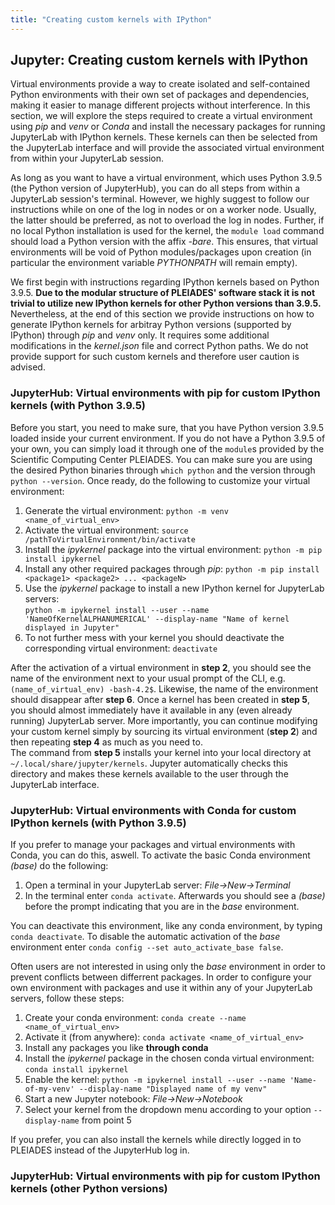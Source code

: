 ```yaml
---
title: "Creating custom kernels with IPython"
---
```


## Jupyter: Creating custom kernels with IPython

Virtual environments provide a way to create isolated and self-contained Python environments with their own set of packages and dependencies, making it easier to manage different projects without interference. In this section, we will explore the steps required to create a virtual environment using *pip* and *venv* or *Conda* and install the necessary packages for running JupyterLab with IPython kernels. These kernels can then be selected from the JupyterLab interface and will provide the associated virtual environment from within your JupyterLab session.
  
As long as you want to have a virtual environment, which uses Python 3.9.5 (the Python version of JupyterHub), you can do all steps from within a JupyterLab session's terminal. However, we highly suggest to follow our instructions while on one of the log in nodes or on a worker node. Usually, the latter should be preferred, as not to overload the log in nodes. Further, if no local Python installation is used for the kernel, the `module load` command should load a Python version with the affix *-bare*. This ensures, that virtual environments will be void of Python modules/packages upon creation (in particular the environment variable *PYTHONPATH* will remain empty).
  
We first begin with instructions regarding IPython kernels based on Python 3.9.5. **Due to the modular structure of PLEIADES' software stack it is not trivial to utilize new IPython kernels for other Python versions than 3.9.5.** Nevertheless, at the end of this section we provide instructions on how to generate IPython kernels for arbitray Python versions (supported by IPython) through *pip* and *venv* only. It requires some additional modifications in the *kernel.json* file and correct Python paths. We do not provide support for such custom kernels and therefore user caution is advised. 

### JupyterHub: Virtual environments with pip for custom IPython kernels (with Python 3.9.5)

Before you start, you need to make sure, that you have Python version 3.9.5 loaded inside your current environment. If you do not have a Python 3.9.5 of your own, you can simply load it through one of the `module`s provided by the Scientific Computing Center PLEIADES. You can make sure you are using the desired Python binaries through `which python` and the version through `python --version`. Once ready, do the following to customize your virtual environment:

1. Generate the virtual environment: `python -m venv <name_of_virtual_env>`
2. Activate the virtual environment: `source /pathToVirtualEnvironment/bin/activate`
3. Install the *ipykernel* package into the virtual environment: `python -m pip install ipykernel`
4. Install any other required packages through *pip*: `python -m pip install <package1> <package2> ... <packageN>` 
5. Use the *ipykernel* package to install a new IPython kernel for JupyterLab servers:   
`python -m ipykernel install --user --name 'NameOfKernelALPHANUMERICAL' --display-name "Name of kernel displayed in Jupyter"`
6. To not further mess with your kernel you should deactivate the corresponding virtual environment: `deactivate`

After the activation of a virtual environment in **step 2**, you should see the name of the environment next to your usual prompt of the CLI, e.g. `(name_of_virtual_env) -bash-4.2$`. Likewise, the name of the environment should disappear after **step 6**. Once a kernel has been created in **step 5**, you should almost immediately have it available in any (even already running) JupyterLab server. More importantly, you can continue modifying your custom kernel simply by sourcing its virtual environment (**step 2**) and then repeating **step 4** as much as you need to.  
The command from **step 5** installs your kernel into your local directory at `~/.local/share/jupyter/kernels`. Jupyter automatically checks this directory and makes these kernels available to the user through the JupyterLab interface.



### JupyterHub: Virtual environments with Conda for custom IPython kernels (with Python 3.9.5)

If you prefer to manage your packages and virtual environments with Conda, you can do this, aswell. To activate the basic Conda environment *(base)* do the following:

1. Open a terminal in your JupyterLab server: *File-&gt;New-&gt;Terminal*
2. In the terminal enter `conda activate`. Afterwards you should see a *(base)* before the prompt indicating that you are in the *base* environment.

You can deactivate this environment, like any conda environment, by typing `conda deactivate`. To disable the automatic activation of the *base* environment enter `conda config --set auto_activate_base false`.

Often users are not interested in using only the *base* environment in order to prevent conflicts between differrent packages. In order to configure your own environment with packages and use it within any of your JupyterLab servers, follow these steps:

1. Create your conda environment: `conda create --name <name_of_virtual_env>`
2. Activate it (from anywhere): `conda activate <name_of_virtual_env>`
3. Install any packages you like **through conda**
4. Install the *ipykernel* package in the chosen conda virtual environment: `conda install ipykernel`
5. Enable the kernel: `python -m ipykernel install --user --name 'Name-of-my-venv' --display-name "Displayed name of my venv"` 
6. Start a new Jupyter notebook: *File-&gt;New-&gt;Notebook*
7. Select your kernel from the dropdown menu according to your option `--display-name` from point 5
  
If you prefer, you can also install the kernels while directly logged in to PLEIADES instead of the JupyterHub log in.

### JupyterHub: Virtual environments with pip for custom IPython kernels (other Python versions)




